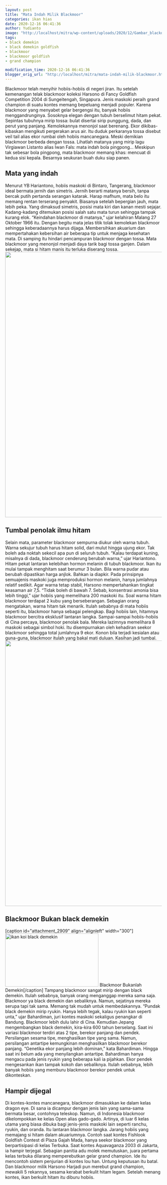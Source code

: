 ```yaml
---
layout: post
title: "Mata Indah Milik Blackmoor"
categories: ikan hias
date: 2020-12-16 06:41:36
author: Yudianto
image: "http://localhost/mitra/wp-content/uploads/2020/12/Gambar_blackdemekin1_1024x726.jpg"
tags:
- black demekin
- black demekin goldfish
- blackmoor
- blackmoor goldfish
- grand champion

modification_time: 2020-12-16 06:41:36
blogger_orig_url: "http://localhost/mitra/mata-indah-milik-blackmoor.html"
---
```


Blackmoor telah menyihir hobiis-hobiis di negeri jiran. Itu setelah kemenangan telak blackmoor koleksi Harsono di Fancy Goldfish Competition 2004 di Sungeitengah, Singapura. Jenis maskoki peraih grand champion di suatu kontes memang bepeluang menjadi populer. Karena blackmoor yang menyabet gelar bergengsi itu, banyak hobiis menggandrunginya.
Sosoknya elegan dengan tubuh berselimut hitam pekat. Sepintas tubuhnya mirip tossa: bulat disertai sirip punggung, dada, dan perut yang panjang. Kemolekannya menonjol saat berenang. Ekor dikibas-kibaskan mengikuti pergerakan arus air. Itu duduk perkaranya tossa disebut veil tail alias ekor rumbai oleh hobiis mancanegara.
Meski demikian blackmoor berbeda dengan tossa. Lihatlah matanya yang mirip lagu Virgiawan Listanto alias Iwan Fals: mata indah bola pingpong... Meskipun tak sebesar bola pingpong, mata blackmoor memang khas: mencuat di kedua sisi kepala. Besarnya seukuran buah duku siap panen.
<h2 id="indah">Mata yang indah</h2>
Menurut YB Hariantono, hobiis maskoki di Bintaro, Tangerang, blackmoor ideal bermata jernih dan simetris. Jernih berarti matanya bersih, tanpa bercak putih pertanda serangan katarak. Harap mafhum, mata belo itu memang rentan terserang penyakit. Biasanya setelah bepergian jauh, mata lebih peka.
Yang dimaksud simetris, posisi mata kiri dan kanan mesti sejajar. Kadang-kadang ditemukan posisi salah satu mata turun sehingga tampak kurang elok. “Keindahan blackmoor di matanya,” ujar kelahiran Malang 27 Oktober 1966 itu. Dengan begitu mata jelas titik tolak kemolekan blackmoor sehingga keberadaannya harus dijaga.
Membersihkan akuarium dan mempertahakan kebersihan air beberapa tip untuk menjaga kesehatan mata. Di samping itu hindari pencampuran blackmoor dengan tossa. Mata blackmoor yang menonjol menjadi daya tarik bagi tossa ganjen. Dalam sekejap, mata si hitam manis itu terluka diserang tossa.
<a href="http://127.0.0.1/mitra/wp-content/uploads/2020/12/goldfish.jpg"><img class="aligncenter wp-image-20504 size-full" src="http://127.0.0.1/mitra/wp-content/uploads/2020/12/goldfish.jpg" alt="" width="1511" height="850" /></a>
<h2 id="Tumbal">Tumbal penolak ilmu hitam</h2>
Selain mata, parameter blackmoor sempurna diukur oleh warna tubuh. Warna sekujur tubuh harus hitam solid, dari mulut hingga ujung ekor. Tak boleh ada noktah sekecil apa pun di seluruh tubuh. “Kalau terdapat kuning, misalnya di dada, blackmoor cenderung berubah warna,” ujar Hariantono.
Hitam pekat lantaran kelebihan hormon melanin di tubuh blackmoor. Ikan itu mulai tampak menghitam saat berumur 3 bulan. Bila warna pudar atau berubah dipastikan harga anjlok. Bahkan ia diapkir. Pada prinsipnya semuajenis maskoki juga memproduksi hormon melanin, hanya jumlahnya relatif sedikit.
Agar warna tetap stabil, Harsono mempertahankan tingkat keasaman air 7,5. “Tidak boleh di bawah 7. Sebab, konsentrasi amonia bisa lebih tinggi,” ujar hobiis yang memelihara 200 maskoki itu. Soal warna hitam blackmoor terdapat 2 kubu yang berseberangan. Sebagian orang mengatakan, warna hitam tak menarik. Itulah sebabnya di mata hobiis seperti itu, blackmoor hanya sebagai pelengkap.
Bagi hobiis lain, hitamnya blackmoor bercitra eksklusif lantaran langka. Sampai-sampai hobiis-hobiis di Cina percaya, blackmoor penolak bala. Mereka lazimnya memelihara 8 maskoki sebagai simbol hoki. Itu disempurnakan oleh kehadiran seekor blackmoor sehingga total jumlahnya 9 ekor. Konon bila terjadi kesialan atau guna-guna, blackmoor itulah yang bakal mati duluan. Kasihan jadi tumbal.
<a href="http://127.0.0.1/mitra/wp-content/uploads/2020/12/ikan1.jpg"><img class="aligncenter wp-image-20503 size-full" src="http://127.0.0.1/mitra/wp-content/uploads/2020/12/ikan1.jpg" alt="" width="1511" height="850" /></a>
<h2 id="demekin">Blackmoor Bukan black demekin</h2>
[caption id="attachment_2909" align="alignleft" width="300"]<a href="http://127.0.0.1/mitra/wp-content/uploads/2020/12/Gambar_blackdemekin_918x768.jpg"><img class="wp-image-2909 size-large" src="http://127.0.0.1/mitra/wp-content/uploads/2020/12/Gambar_blackdemekin_918x768.jpg" alt="ikan koi black demekin" width="300" height="170" /></a> Blackmoor Bukanlah Demekin[/caption]
Tampang blackmoor sangat mirip dengan black demekin. Itulah sebabnya, banyak orang menganggap mereka sama saja. Blackmoor ya black demekin dan sebaliknya. Namun, sejatinya mereka serupa tapi tak sama. Memang tak mudah untuk membedakannya. “Pundak black demekin mirip ryukin. Hanya lebih tegak, kalau ryukin kan seperti unta,” ujar Bahardiman, juri kontes maskoki sekaligus penangkar di Bandung.
Blackmoor lebih dulu lahir di Cina. Kemudian Jepang mengembangkan black demekin, kira-kira 600 tahun berselang. Saat ini variasi blackmoor terdiri atas 2 tipe, berekor panjang dan pendek. Persilangan sesama tipe, menghasilkan tipe yang sama. Namun, persilangan antartipe kemungkinan menghasilkan blackmoor berekor panjang. “Genetika ekor panjang lebih dominan,” kata Bahardiman.
Hingga saat ini belum ada yang menyilangkan antartipe. Bahardiman hanya mengacu pada jenis ryukin yang beberapa kali ia pijahkan. Ekor pendek mengesankan ikan tampak kokoh dan sebaliknya. Itulah sebabnya, lebih banyak hobiis yang memburu blackmoor berekor pendek untuk dikonteskan.
<h2 id="dijegal">Hampir dijegal</h2>
Di kontes-kontes mancanegara, blackmoor dimasukkan ke dalam kelas dragon eye. Di sana ia dicampur dengan jenis lain yang sama-sama bermata besar, contohnya teleskop. Namun, di Indonesia blackmoor dikelompokkan ke kelas Open alias gado-gado. Artinya, di luar 6 kelas utama yang biasa dibuka bagi jenis-jenis maskoki lain seperti ranchu, ryukin, dan oranda.
Itu lantaran blackmoor langka. Jarang hobiis yang memajang si hitam dalam akuariumnya. Contoh saat kontes Fishlook Goldfish Contest di Plaza Gajah Mada, hanya seekor blackmoor yang berpartisipasi di kelas Terbuka. Saat kontes Aquavaganza 2003 di Jakarta, ia hampir terjegal.
Sebagian panitia adu molek memutuskan, juara pertama kelas terbuka dilarang memperebutkan gelar grand champion. Ide itu mencontoh sistem penjurian di kontes lou han. Untung keputusan itu batal. Dan blackmoor milik Harsono Harjadi pun merebut grand champion, mewakili 5 rekannya, sesama kerabat berkulit hitam legam. Setelah menang kontes, ikan berkulit hitam itu diburu hobiis.
